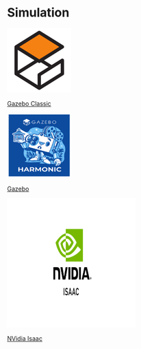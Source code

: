 # Simulation

<div class="grid-container">
     <div class="grid-item">
            <a href="Gazebo_Classic">
            <img src="images/gazebo.png"  width="150" height="150">
            <p>Gazebo Classic</p></a>
        </div>
    <div class="grid-item">
       <a href="Gazebo">
            <img src="images/gazebo_harminic.png"  width="150" height="150">
            <p>Gazebo</p></a>
    </div>
    <div class="grid-item">
        <a href="nvidia_issac">
            <img src="images/nvidia_isaac.png"  width="300" height="300">
            <p>NVidia Isaac</p></a>
    </div>
   </div>